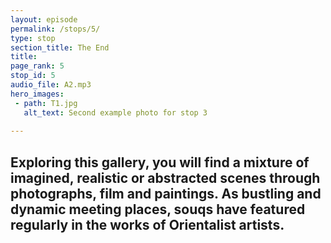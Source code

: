 ```yaml
---
layout: episode
permalink: /stops/5/
type: stop
section_title: The End
title: 
page_rank: 5
stop_id: 5
audio_file: A2.mp3
hero_images:
 - path: T1.jpg
   alt_text: Second example photo for stop 3
   
---
```

## Exploring this gallery, you will find a mixture of imagined, realistic or abstracted scenes through photographs, film and paintings. As bustling and dynamic meeting places, souqs have featured regularly in the works of Orientalist artists.

